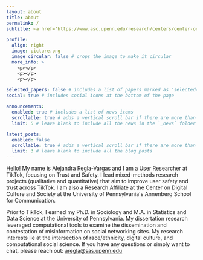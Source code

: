 ```yaml
---
layout: about
title: about
permalink: /
subtitle: <a href='https://www.asc.upenn.edu/research/centers/center-on-digital-culture-and-society/people'>University of Pennsylvania</a> 

profile:
  align: right
  image: picture.png
  image_circular: false # crops the image to make it circular
  more_info: >
    <p></p>
    <p></p>
    <p></p>

selected_papers: false # includes a list of papers marked as "selected={true}"
social: true # includes social icons at the bottom of the page

announcements:
  enabled: true # includes a list of news items
  scrollable: true # adds a vertical scroll bar if there are more than 3 news items
  limit: 5 # leave blank to include all the news in the `_news` folder

latest_posts:
  enabled: false
  scrollable: true # adds a vertical scroll bar if there are more than 3 new posts items
  limit: 3 # leave blank to include all the blog posts
---
```


Hello! My name is Alejandra Regla-Vargas and I am a User Researcher at TikTok, focusing on Trust and Safety. I lead mixed-methods research projects (qualitative and quantitative) that aim to improve user safety and trust across TikTok. I am also a Research Affiliate at the Center on Digital Culture and Society at the University of Pennsylvania's Annenberg School for Communication.

Prior to TikTok, I earned my Ph.D. in Sociology and M.A. in Statistics and Data Science at the University of Pennsylvania. My dissertation research leveraged computational tools to examine the dissemination and contestation of misinformation on social networking sites. My research interests lie at the intersection of race/ethnicity, digital culture, and computational social science. If you have any questions or simply want to chat, please reach out: <aregla@sas.upenn.edu>




